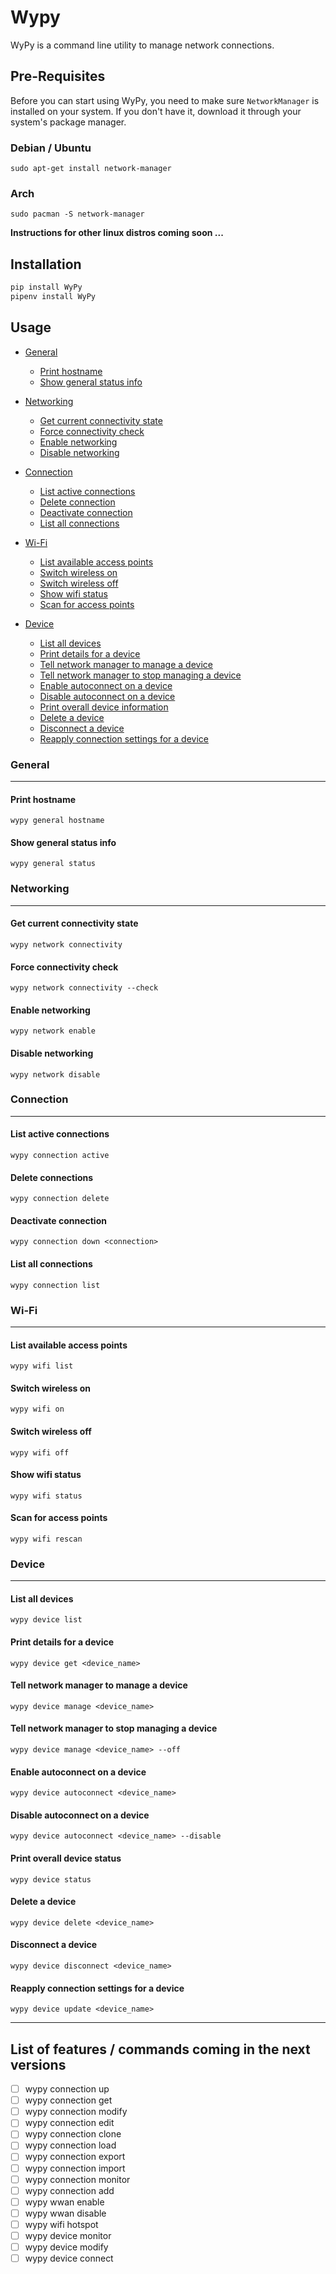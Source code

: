 # Wypy 

WyPy is a command line utility to manage network connections.

## Pre-Requisites
Before you can start using WyPy, you need to make sure `NetworkManager` is installed on your system.
If you don't have it, download it through your system's package manager.

### Debian / Ubuntu 
```
sudo apt-get install network-manager
```

### Arch 

```
sudo pacman -S network-manager
```

**Instructions for other linux distros coming soon ...**

## Installation 

```python
pip install WyPy
pipenv install WyPy
```

## Usage

- [General](#General)
    - [Print hostname](#Print-hostname)
    - [Show general status info](#Show-general-status-info)

- [Networking](#Networking)
    - [Get current connectivity state](#Get-current-connectivity-state)
    - [Force connectivity check](#Force-connectivity-check)
    - [Enable networking](#Enable-networking)
    - [Disable networking](#Disable-networking)

- [Connection](#Connection)
    - [List active connections](#List-active-connections)
    - [Delete connection](#Delete-connection)
    - [Deactivate connection](#Deactivate-connection)
    - [List all connections](#List-all-connections)

- [Wi-Fi](#Wi-Fi)
    - [List available access points](#List-available-access-points)
    - [Switch wireless on](#Swtich-wireless-on)
    - [Switch wireless off](#Swtich-wireless-off)
    - [Show wifi status](#Show-wifi-status)
    - [Scan for access points](#Scan-for-access-points)

- [Device](#Device)
    - [List all devices](#List-all-devices)
    - [Print details for a device](#Print-details-for-a-device)
    - [Tell network manager to manage a device](#Tell-network-manager-to-manage-a-device)
    - [Tell network manager to stop managing a device](#Tell-network-manager-to-stop-managing-a-device)
    - [Enable autoconnect on a device](#Enable-autoconnect-on-a-device)
    - [Disable autoconnect on a device](#Disable-autoconnect-on-a-device)
    - [Print overall device information](#Print-overall-device-information)
    - [Delete a device](#Delete-a-device)
    - [Disconnect a device](#Disconnect-a-device)
    - [Reapply connection settings for a device](#Reapply-connection-settings-for-a-device)

<!-- toc -->

### General
-----------

#### Print hostname

```
wypy general hostname
```

#### Show general status info

```
wypy general status
```

### Networking
--------------

#### Get current connectivity state

```
wypy network connectivity
```

#### Force connectivity check

```
wypy network connectivity --check
```

#### Enable networking

```
wypy network enable
```

#### Disable networking

```
wypy network disable
```

### Connection
--------------

#### List active connections

```
wypy connection active
```

#### Delete connections

```
wypy connection delete
```

#### Deactivate connection

```
wypy connection down <connection>
```

#### List all connections

```
wypy connection list
```

### Wi-Fi
---------

#### List available access points

```
wypy wifi list
```

#### Switch wireless on

```
wypy wifi on
```

#### Switch wireless off

```
wypy wifi off
```

#### Show wifi status

```
wypy wifi status
```

#### Scan for access points

```
wypy wifi rescan
```

### Device
---------

#### List all devices
```
wypy device list
```

#### Print details for a device
```
wypy device get <device_name>
```

#### Tell network manager to manage a device
```
wypy device manage <device_name>
```

#### Tell network manager to stop managing a device
```
wypy device manage <device_name> --off
```


#### Enable autoconnect on a device
```
wypy device autoconnect <device_name>
```

#### Disable autoconnect on a device
```
wypy device autoconnect <device_name> --disable
```

#### Print overall device status
```
wypy device status
```

#### Delete a device
```
wypy device delete <device_name>
```

#### Disconnect a device
```
wypy device disconnect <device_name>
```

#### Reapply connection settings for a device
```
wypy device update <device_name>
```

---
## List of features / commands coming in the next versions

- [ ] wypy connection up 
- [ ] wypy connection get 
- [ ] wypy connection modify
- [ ] wypy connection edit
- [ ] wypy connection clone
- [ ] wypy connection load
- [ ] wypy connection export
- [ ] wypy connection import
- [ ] wypy connection monitor
- [ ] wypy connection add
- [ ] wypy wwan enable
- [ ] wypy wwan disable
- [ ] wypy wifi hotspot
- [ ] wypy device monitor
- [ ] wypy device modify
- [ ] wypy device connect
